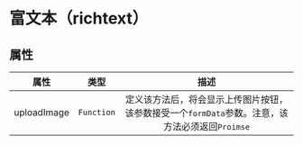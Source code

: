 # 富文本（richtext）

<vuep  template="#richtext-example"></vuep>

<script v-pre type="text/x-template" id="richtext-example">
<template>
  <vue-fa-form :form-item="formItems"
               :get-form-data="getFormData"
               @submit="submit" />
</template>



<script>
export default {
  data() {
    return {
      formItems: [
        {
          label: '内容',
          key: 'content',
          type: 'richtext',
          meta:{
            async uploadImage(data){
              console.log(data)
            }
          }
        }
      ],
      getFormData: () => ({
        content: ''
      })
    }
  },
  methods: {
    submit(data) {
      console.log(data)
    }
  }
}
</script>
</script>

## 属性

|    属性     |    类型    |                             描述                             |
| :---------: | :--------: | :----------------------------------------------------------: |
| uploadImage | `Function` | 定义该方法后，将会显示上传图片按钮，该参数接受一个`formData`参数。注意，该方法必须返回`Proimse` |

